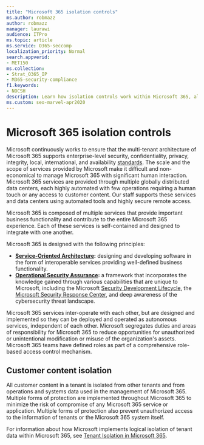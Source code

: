 ```yaml
---
title: "Microsoft 365 isolation controls"
ms.author: robmazz
author: robmazz
manager: laurawi
audience: ITPro
ms.topic: article
ms.service: O365-seccomp
localization_priority: Normal
search.appverid:
- MET150
ms.collection:
- Strat_O365_IP
- M365-security-compliance
f1.keywords:
- NOCSH
description: Learn how isolation controls work within Microsoft 365, allowing services to inter-operate or remain autonomous as needed.
ms.custom: seo-marvel-apr2020
---
```


# Microsoft 365 isolation controls 

Microsoft continuously works to ensure that the multi-tenant architecture of Microsoft 365 supports enterprise-level security, confidentiality, privacy, integrity, local, international, and availability [standards](https://www.microsoft.com/TrustCenter/Compliance?service=Office#Icons). The scale and the scope of services provided by Microsoft make it difficult and non-economical to manage Microsoft 365 with significant human interaction. Microsoft 365 services are provided through multiple globally distributed data centers, each highly automated with few operations requiring a human touch or any access to customer content. Our staff supports these services and data centers using automated tools and highly secure remote access. 

Microsoft 365 is composed of multiple services that provide important business functionality and contribute to the entire Microsoft 365 experience. Each of these services is self-contained and designed to integrate with one another.

Microsoft 365 is designed with the following principles:

 - **[Service-Oriented Architecture](https://docs.microsoft.com/previous-versions/aa480021(v=msdn.10)):** designing and developing software in the form of interoperable services providing well-defined business functionality.
 - **[Operational Security Assurance](https://www.microsoft.com/download/details.aspx?id=40872):** a framework that incorporates the knowledge gained through various capabilities that are unique to Microsoft, including the Microsoft [Security Development Lifecycle](https://www.microsoft.com/sdl/default.aspx), the [Microsoft Security Response Center](https://technet.microsoft.com/library/dn440717.aspx), and deep awareness of the cybersecurity threat landscape.

Microsoft 365 services inter-operate with each other, but are designed and implemented so they can be deployed and operated as autonomous services, independent of each other. Microsoft segregates duties and areas of responsibility for Microsoft 365 to reduce opportunities for unauthorized or unintentional modification or misuse of the organization's assets. Microsoft 365 teams have defined roles as part of a comprehensive role-based access control mechanism.

## Customer content isolation

All customer content in a tenant is isolated from other tenants and from operations and systems data used in the management of Microsoft 365. Multiple forms of protection are implemented throughout Microsoft 365 to minimize the risk of compromise of any Microsoft 365 service or application. Multiple forms of protection also prevent unauthorized access to the information of tenants or the Microsoft 365 system itself.

For information about how Microsoft implements logical isolation of tenant data within Microsoft 365, see [Tenant Isolation in Microsoft 365](assurance-tenant-isolation-overview.md).
